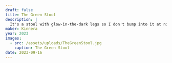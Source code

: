 ```yaml
---
draft: false
title: The Green Stool
description: |
  It's a stool with glow-in-the-dark legs so I don't bump into it at night.
maker: Kinnera
year: 2023
images:
  - src: /assets/uploads/TheGreenStool.jpg
    caption: The Green Stool
date: 2023-09-16
---
```

